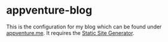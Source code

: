 appventure-blog
===============

This is the configuration for my blog which can be found under [appventure.me](http://www.appventure.me).
It requires the [Static Site Generator](https://github.com/terhechte/static).
